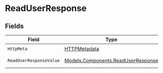 # ReadUserResponse


## Fields

| Field                                                                             | Type                                                                              | Required                                                                          | Description                                                                       |
| --------------------------------------------------------------------------------- | --------------------------------------------------------------------------------- | --------------------------------------------------------------------------------- | --------------------------------------------------------------------------------- |
| `HttpMeta`                                                                        | [HTTPMetadata](../../Models/Components/HTTPMetadata.md)                           | :heavy_check_mark:                                                                | N/A                                                                               |
| `ReadUserResponseValue`                                                           | [Models.Components.ReadUserResponse](../../Models/Components/ReadUserResponse.md) | :heavy_minus_sign:                                                                | Retrieved user                                                                    |